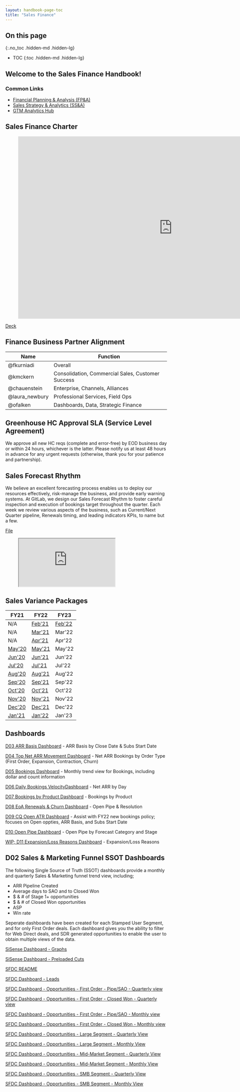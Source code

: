```yaml
---
layout: handbook-page-toc
title: "Sales Finance"
---
```


## On this page
{:.no_toc .hidden-md .hidden-lg}

- TOC
{:toc .hidden-md .hidden-lg}

## Welcome to the Sales Finance Handbook!

### Common Links
 * [Financial Planning & Analysis (FP&A)](/handbook/finance/financial-planning-and-analysis/)
 * [Sales Strategy & Analytics (SS&A)](/handbook/sales/field-operations/sales-strategy/)
 * [GTM Analytics Hub](/handbook/finance/financial-planning-and-analysis/sales-finance/gtm-analytics-hub)

## Sales Finance Charter
 
<figure class="video_container">
<iframe src="https://docs.google.com/presentation/d/e/2PACX-1vSwo94z2v7qO1fbW96AtBj3-6RHBKGcn0gntWOSIfvVWQFqpdIr6s0Po8lHeIsavhkEBWTvksezg6GF/embed?start=false&loop=false&delayms=3000" frameborder="0" width="960" height="569" allowfullscreen="true" mozallowfullscreen="true" webkitallowfullscreen="true"></iframe>
</figure>

[Deck](https://docs.google.com/presentation/d/1ui8kR65n-vpYD3JQjErP0qCLikcMndzPzIt8hYo6-Vg/edit?usp=sharing)

## Finance Business Partner Alignment

| Name | Function |
| -------- | ---- |
| @fkurniadi | Overall |
| @kmckern | Consolidation, Commercial Sales, Customer Success |
| @chauenstein | Enterprise, Channels, Alliances |
| @laura_newbury | Professional Services, Field Ops |
| @ofalken | Dashboards, Data, Strategic Finance |

## Greenhouse HC Approval SLA (Service Level Agreement)
We approve all new HC reqs (complete and error-free) by EOD business day or within 24 hours, whichever is the latter. Please notify us at least 48 hours in advance for any urgent requests (otherwise, thank you for your patience and partnership).

## Sales Forecast Rhythm
We believe an excellent forecasting process enables us to deploy our resources effectively, risk-manage the business, and provide early warning systems. At GitLab, we design our Sales Forecast Rhythm to foster careful inspection and execution of bookings target throughout the quarter. Each week we review various aspects of the business, such as Current/Next Quarter pipeline, Renewals timing, and leading indicators KPIs, to name but a few.

[File](https://docs.google.com/spreadsheets/d/18LQD5B3E3EyV8abdVmDIyg1qL2qC2J9wwCOlBTuooIM/edit#gid=0)

<figure class="video_container">
<iframe src="https://docs.google.com/spreadsheets/d/e/2PACX-1vStHiw-vsSJXuWFkB-iZ37wZXI1GXdI1bQpTin5TfU6v1_PWMFgSjxuttzgCqUeucagCiLPjJAmOKkq/pubhtml?widget=true&amp;headers=false"></iframe>
</figure>

## Sales Variance Packages

| FY21 | FY22 | FY23 |
| -------- | ---- | ---- |
| N/A | [Feb'21](https://docs.google.com/presentation/d/1f3AG8g_jfC-6eFurbwQQbZgvj2zTwUIDbwkXoG8gcHw/edit?usp=sharing) | [Feb'22](https://docs.google.com/presentation/d/1OQlkXufXODca2cFnb1liZZR-b05pAZAoORi5J3GJIOc/edit?usp=sharing) |
| N/A | [Mar'21](https://docs.google.com/presentation/d/1HBaWXmSBt5fhLttw2tQgKjCGzIEwZLTtbQO1OsIuR0Y/edit?usp=sharing) | Mar'22 |
| N/A | [Apr'21](https://docs.google.com/presentation/d/1_U9dp4OvBMuey0CESxQsTZO2-O5CUT0jHBm95oVLAoM/edit?usp=sharing) | Apr'22 |
| [May'20](https://docs.google.com/presentation/d/10Dt_TdM8c6llZTEVkjbIxUCa5oA3Ghqbk76ec6rXK5A/edit?usp=sharing) | [May'21](https://docs.google.com/presentation/d/1k4Iohgn_4vNFP1kwFKr0zMNjuBzQZoV_RfEe5gE9al4/edit?usp=sharing) | May'22 |
| [Jun'20](https://docs.google.com/presentation/d/16Wrcgbzzpz2fs3MdoYtugI2KwM93M6aZ22UUYCWklEI/edit?usp=sharing) | [Jun'21](https://docs.google.com/presentation/d/1cL-kVCj7tV1jX2wR1I4-YRaGtewcCEm8j1qu9cFfETQ/edit?usp=sharing) | Jun'22 |
| [Jul'20](https://docs.google.com/presentation/d/1mDXoBdj8fOHfGLezTPJOPzgsi00raDDiuVJ3NkdUe38/edit?usp=sharing) | [Jul'21](https://docs.google.com/presentation/d/1pCwoNeMoKiOz_9VhWq_0vahVdERJfOLfyTmHJD2PImU/edit?usp=sharing) | Jul'22 |
| [Aug'20](https://docs.google.com/presentation/d/1aFfCku5LhSgIkurWgDTauvBqMNaaGi_L9e8JkXXxMxo/edit?usp=sharing) | [Aug'21](https://docs.google.com/presentation/d/1ZQYOrzM2ZeaMAOxMIVp83U3VRHNn8PuS6ozgXZXAX54/edit?usp=sharing) | Aug'22 |
| [Sep'20](https://docs.google.com/presentation/d/1bevI8Qdu6bTLJ6arBUzKS8dOhK9d2SyfXAO9Z1n9fKk/edit?usp=sharing) | [Sep'21](https://docs.google.com/presentation/d/1B2D26IDEA2EIAOaCbjDMzr3qC9a8aqVK_38nLzX1Spo/edit#slide=id.gbe7b1ef5f9_0_5) | Sep'22 |
| [Oct'20](https://docs.google.com/presentation/d/1mvIcU03htb4MhlvX-67UUSfAeR_gCEGJkUyqpSWcPDk/edit?usp=sharing) | [Oct'21](https://docs.google.com/presentation/d/1Iwk3KZG23Qb77fejAQk6iTC62f4dbMDu41TjvQAUXJY/edit#slide=id.gbe7b1ef5f9_0_5) | Oct'22 |
| [Nov'20](https://docs.google.com/presentation/d/1BU7JLYY_8I0qE-twteHHoa0XSmDuWFFDZ-YYyPCWVI0/edit?usp=sharing) | [Nov'21](https://docs.google.com/presentation/d/1_WCZGJeNYOfJvdy4wjesVemk1z1Tl8uTItQqTeHqHZE/edit?usp=sharing) | Nov'22 |
| [Dec'20](https://docs.google.com/presentation/d/13sPhVbyDjZi67f3cTsq-1Z_YeDlkqeVBOnWPtf6vETo/edit?usp=sharing) | [Dec'21](https://docs.google.com/presentation/d/1nNresHvWXwFaYaJoBoE8BF_K0TThIIYmadspQXAHfv8/edit?usp=sharing) | Dec'22 |
| [Jan'21](https://docs.google.com/presentation/d/1UC1xFGZmw7bQJnYZFDjSGmchvqzFEihJTcbMf9FnYq8/edit?usp=sharing) | [Jan'22](https://docs.google.com/presentation/d/1wXimJPj9ZrImXZJE1kz039EDL5cOwPbPt5itke_IXbc/edit?usp=sharing) | Jan'23 |

## Dashboards
[D03 ARR Basis Dashboard](https://gitlab.my.salesforce.com/01Z4M000000oXKR) - ARR Basis by Close Date & Subs Start Date

[D04 Top Net ARR Movement Dashboard](https://gitlab.my.salesforce.com/01Z4M000000oXnE) - Net ARR Bookings by Order Type (First Order, Expansion, Contraction, Churn)

[D05 Bookings Dashboard](https://gitlab.my.salesforce.com/01Z4M000000oXuF) - Monthly trend view for Bookings, including dollar and count information

[D06 Daily Bookings VelocityDashboard](https://gitlab.my.salesforce.com/01Z4M000000oYR2) - Net ARR by Day

[D07 Bookings by Product Dashboard](https://gitlab.my.salesforce.com/01Z4M000000oY9S) - Bookings by Product

[D08 EoA Renewals & Churn Dashboard](https://gitlab.my.salesforce.com/01Z4M000000oYRb) - Open Pipe & Resolution

[D09 CQ Open ATR Dashboard](https://gitlab.my.salesforce.com/01Z4M000000oYUa) - Assist with FY22 new bookings policy; focuses on Open oppties, ARR Basis, and Subs Start Date

[D10 Open Pipe Dashboard](https://gitlab.my.salesforce.com/01Z4M000000oYlJ) - Open Pipe by Forecast Category and Stage

[WIP; D11 Expansion/Loss Reasons Dashboard](https://gitlab.my.salesforce.com/01Z4M000000oYpa) - Expansion/Loss Reasons

## D02 Sales & Marketing Funnel SSOT Dashboards
The following Single Source of Truth (SSOT) dashboards provide a monthly and quarterly Sales & Marketing funnel trend view, including; 
- ARR Pipeline Created
- Average days to SAO and to Closed Won
- $ & # of Stage 1+ opportunities
- $ & # of Closed Won opportunities
- ASP
- Win rate

Seperate dashboards have been created for each Stamped User Segment, and for only First Order deals. Each dashboard gives you the ability to filter for Web Direct deals, and SDR generated opportunities to enable the user to obtain multiple views of the data. 

[SiSense Dashboard - Graphs](https://app.periscopedata.com/app/gitlab/761665/TD:-Sales-Funnel---Target-vs.-Actual)

[SiSense Dashboard - Preloaded Cuts](https://app.periscopedata.com/app/gitlab/828239/TD:-Sales-Funnel-Management-View---Preloaded-Cuts)

[SFDC README](https://bit.ly/3aMJz6n)

[SFDC Dashboard - Leads](https://gitlab.my.salesforce.com/01Z4M000000oXUb)

[SFDC Dashboard - Opportunities - First Order - Pipe/SAO - Quarterly view](https://gitlab.my.salesforce.com/01Z4M000000oY9r)

[SFDC Dashboard - Opportunities - First Order - Closed Won - Quarterly view](https://gitlab.my.salesforce.com/01Z4M000000oXZW)

[SFDC Dashboard - Opportunities - First Order - Pipe/SAO - Monthly view](https://gitlab.my.salesforce.com/01Z4M000000oY9m)

[SFDC Dashboard - Opportunities - First Order - Closed Won - Monthly view](https://gitlab.my.salesforce.com/01Z4M000000oXUR)

[SFDC Dashboard - Opportunities - Large Segment - Quarterly View](https://gitlab.my.salesforce.com/01Z4M000000oXZb)

[SFDC Dashboard - Opportunities - Large Segment - Monthly View](https://gitlab.my.salesforce.com/01Z4M000000oXZg)

[SFDC Dashboard - Opportunities - Mid-Market Segment - Quarterly View](https://gitlab.my.salesforce.com/01Z4M000000oXd4)

[SFDC Dashboard - Opportunities - Mid-Market Segment - Monthly View](https://gitlab.my.salesforce.com/01Z4M000000oXcu)

[SFDC Dashboard - Opportunities - SMB Segment - Quarterly View](https://gitlab.my.salesforce.com/01Z4M000000oXdT)

[SFDC Dashboard - Opportunities - SMB Segment - Monthly View](https://gitlab.my.salesforce.com/01Z4M000000oXdd)
